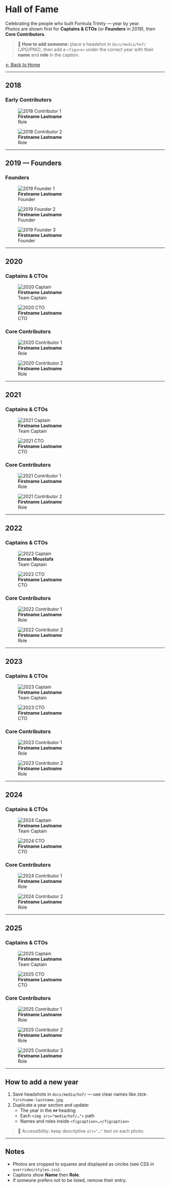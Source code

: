 # Hall of Fame

Celebrating the people who built Formula Trinity — year by year.  
Photos are shown first for **Captains & CTOs** (or **Founders** in 2019), then **Core Contributors**.

> 📸 **How to add someone:** place a headshot in `docs/media/hof/` (JPG/PNG), then add a `<figure>` under the correct year with their **name** and **role** in the caption.

[← Back to Home](index.md)

---

## 2018

### Early Contributors
<div class="hof-grid">

<figure>
  <img src="media/hof/2018-contrib-1.jpg" alt="2018 Contributor 1" loading="lazy">
  <figcaption><strong>Firstname Lastname</strong><br>Role</figcaption>
</figure>

<figure>
  <img src="media/hof/2018-contrib-2.jpg" alt="2018 Contributor 2" loading="lazy">
  <figcaption><strong>Firstname Lastname</strong><br>Role</figcaption>
</figure>

</div>

---

## 2019 — Founders

### Founders
<div class="hof-grid">

<figure>
  <img src="media/hof/2019-founder-1.jpg" alt="2019 Founder 1" loading="lazy">
  <figcaption><strong>Firstname Lastname</strong><br>Founder</figcaption>
</figure>

<figure>
  <img src="media/hof/2019-founder-2.jpg" alt="2019 Founder 2" loading="lazy">
  <figcaption><strong>Firstname Lastname</strong><br>Founder</figcaption>
</figure>

<figure>
  <img src="media/hof/2019-founder-3.jpg" alt="2019 Founder 3" loading="lazy">
  <figcaption><strong>Firstname Lastname</strong><br>Founder</figcaption>
</figure>

</div>

---

## 2020

### Captains & CTOs
<div class="hof-grid">

<figure>
  <img src="media/hof/2020-captain.jpg" alt="2020 Captain" loading="lazy">
  <figcaption><strong>Firstname Lastname</strong><br>Team Captain</figcaption>
</figure>

<figure>
  <img src="media/hof/2020-cto.jpg" alt="2020 CTO" loading="lazy">
  <figcaption><strong>Firstname Lastname</strong><br>CTO</figcaption>
</figure>

</div>

### Core Contributors
<div class="hof-grid">

<figure>
  <img src="media/hof/2020-contrib-1.jpg" alt="2020 Contributor 1" loading="lazy">
  <figcaption><strong>Firstname Lastname</strong><br>Role</figcaption>
</figure>

<figure>
  <img src="media/hof/2020-contrib-2.jpg" alt="2020 Contributor 2" loading="lazy">
  <figcaption><strong>Firstname Lastname</strong><br>Role</figcaption>
</figure>

</div>

---

## 2021

### Captains & CTOs
<div class="hof-grid">

<figure>
  <img src="media/hof/2021-captain.jpg" alt="2021 Captain" loading="lazy">
  <figcaption><strong>Firstname Lastname</strong><br>Team Captain</figcaption>
</figure>

<figure>
  <img src="media/hof/2021-cto.jpg" alt="2021 CTO" loading="lazy">
  <figcaption><strong>Firstname Lastname</strong><br>CTO</figcaption>
</figure>

</div>

### Core Contributors
<div class="hof-grid">

<figure>
  <img src="media/hof/2021-contrib-1.jpg" alt="2021 Contributor 1" loading="lazy">
  <figcaption><strong>Firstname Lastname</strong><br>Role</figcaption>
</figure>

<figure>
  <img src="media/hof/2021-contrib-2.jpg" alt="2021 Contributor 2" loading="lazy">
  <figcaption><strong>Firstname Lastname</strong><br>Role</figcaption>
</figure>

</div>

---

## 2022

### Captains & CTOs
<div class="hof-grid">

<figure>
  <img src="../media/hof/2022-23-Emran-Moustafa.jpg" alt="2022 Captain" loading="lazy">
  <figcaption><strong>Emran Moustafa</strong><br>Team Captain</figcaption>
</figure>

<figure>
  <img src="media/hof/2022-cto.jpg" alt="2022 CTO" loading="lazy">
  <figcaption><strong>Firstname Lastname</strong><br>CTO</figcaption>
</figure>

</div>

### Core Contributors
<div class="hof-grid">

<figure>
  <img src="media/hof/2022-contrib-1.jpg" alt="2022 Contributor 1" loading="lazy">
  <figcaption><strong>Firstname Lastname</strong><br>Role</figcaption>
</figure>

<figure>
  <img src="media/hof/2022-contrib-2.jpg" alt="2022 Contributor 2" loading="lazy">
  <figcaption><strong>Firstname Lastname</strong><br>Role</figcaption>
</figure>

</div>

---

## 2023

### Captains & CTOs
<div class="hof-grid">

<figure>
  <img src="media/hof/2023-captain.jpg" alt="2023 Captain" loading="lazy">
  <figcaption><strong>Firstname Lastname</strong><br>Team Captain</figcaption>
</figure>

<figure>
  <img src="media/hof/2023-cto.jpg" alt="2023 CTO" loading="lazy">
  <figcaption><strong>Firstname Lastname</strong><br>CTO</figcaption>
</figure>

</div>

### Core Contributors
<div class="hof-grid">

<figure>
  <img src="media/hof/2023-contrib-1.jpg" alt="2023 Contributor 1" loading="lazy">
  <figcaption><strong>Firstname Lastname</strong><br>Role</figcaption>
</figure>

<figure>
  <img src="media/hof/2023-contrib-2.jpg" alt="2023 Contributor 2" loading="lazy">
  <figcaption><strong>Firstname Lastname</strong><br>Role</figcaption>
</figure>

</div>

---

## 2024

### Captains & CTOs
<div class="hof-grid">

<figure>
  <img src="media/hof/2024-captain.jpg" alt="2024 Captain" loading="lazy">
  <figcaption><strong>Firstname Lastname</strong><br>Team Captain</figcaption>
</figure>

<figure>
  <img src="media/hof/2024-cto.jpg" alt="2024 CTO" loading="lazy">
  <figcaption><strong>Firstname Lastname</strong><br>CTO</figcaption>
</figure>

</div>

### Core Contributors
<div class="hof-grid">

<figure>
  <img src="media/hof/2024-contrib-1.jpg" alt="2024 Contributor 1" loading="lazy">
  <figcaption><strong>Firstname Lastname</strong><br>Role</figcaption>
</figure>

<figure>
  <img src="media/hof/2024-contrib-2.jpg" alt="2024 Contributor 2" loading="lazy">
  <figcaption><strong>Firstname Lastname</strong><br>Role</figcaption>
</figure>

</div>

---

## 2025

### Captains & CTOs
<div class="hof-grid">

<figure>
  <img src="media/hof/2025-captain.jpg" alt="2025 Captain" loading="lazy">
  <figcaption><strong>Firstname Lastname</strong><br>Team Captain</figcaption>
</figure>

<figure>
  <img src="media/hof/2025-cto.jpg" alt="2025 CTO" loading="lazy">
  <figcaption><strong>Firstname Lastname</strong><br>CTO</figcaption>
</figure>

</div>

### Core Contributors
<div class="hof-grid">

<figure>
  <img src="media/hof/2025-contrib-1.jpg" alt="2025 Contributor 1" loading="lazy">
  <figcaption><strong>Firstname Lastname</strong><br>Role</figcaption>
</figure>

<figure>
  <img src="media/hof/2025-contrib-2.jpg" alt="2025 Contributor 2" loading="lazy">
  <figcaption><strong>Firstname Lastname</strong><br>Role</figcaption>
</figure>

<figure>
  <img src="media/hof/2025-contrib-3.jpg" alt="2025 Contributor 3" loading="lazy">
  <figcaption><strong>Firstname Lastname</strong><br>Role</figcaption>
</figure>

</div>

---

## How to add a new year

1. Save headshots in `docs/media/hof/` — use clear names like `2026-firstname-lastname.jpg`.
2. Duplicate a year section and update:
   - The year in the `##` heading
   - Each `<img src="media/hof/…">` path
   - Names and roles inside `<figcaption>…</figcaption>`

> 🔎 Accessibility: keep descriptive `alt="…"` text on each photo.

---

## Notes

- Photos are cropped to squares and displayed as circles (see CSS in `overrides/styles.css`).
- Captions show **Name** then **Role**.
- If someone prefers not to be listed, remove their entry.
